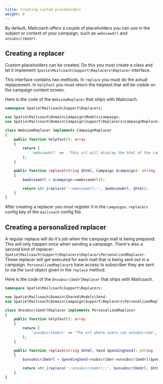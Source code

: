 ```yaml
---
title: Creating custom placeholders
weight: 8
---
```


By default, Mailcoach offers a couple of placeholders you can use in the subject or content of your campaign, such as `webviewUrl` and `unsubscribeUrl`.

## Creating a replacer

Custom placeholders can be created. Do this you must create a class and let it implement `Spatie\Mailcoach\Support\Replacers\Replacer` interface.

This interface contains two methods. In `replace` you must do the actual replacement. In `helpText` you must return the helptext that will be visible on the campaign content screen.

Here is the code of the `WebviewReplacer` that ships with Mailcoach.

```php
namespace Spatie\Mailcoach\Support\Replacers;

use Spatie\Mailcoach\Domain\Campaign\Models\Campaign;
use Spatie\Mailcoach\Domain\Campaign\Support\Replacers\CampaignReplacer;

class WebviewReplacer implements CampaignReplacer
{
    public function helpText(): array
    {
        return [
            'webviewUrl' =>  'This url will display the html of the campaign',
        ];
    }

    public function replace(string $html, Campaign $campaign): string
    {
        $webviewUrl = $campaign->webviewUrl();

        return str_ireplace('::webviewUrl::', $webviewUrl, $html);
    }
}
```

After creating a replacer you must register it in the `campaigns.replacers` config key of the `mailcoach` config file.

## Creating a personalized replacer

A regular replace will do it's job when the campaign mail is being prepared. This will only happen once when sending a campaign. There's also a second kind of replacer: `Spatie\Mailcoach\Support\Replacers\Replacer\PersonalizedReplacer`. These replacer will get executed for each mail that is being sent out in a campaign. 
`PersonalizedReplacer`s have access to subscriber they are sent to via the `Send` object given in the `replace` method.

Here is the code of the `UnsubscribeUrlReplacer` that ships with Mailcoach.

```php
namespace Spatie\Mailcoach\Support\Replacers;

use Spatie\Mailcoach\Domain\Shared\Models\Send;
use Spatie\Mailcoach\Domain\Campaign\Support\Replacers\PersonalizedReplacer;

class UnsubscribeUrlReplacer implements PersonalizedReplacer
{
    public function helpText(): array
    {
        return [
            'unsubscribeUrl' => 'The url where users can unsubscribe',
        ];
    }

    public function replace(string $html, Send $pendingSend): string
    {
        $unsubscribeUrl = $pendingSend->subscriber->unsubscribeUrl($pendingSend);

        return str_ireplace('::unsubscribeUrl::', $unsubscribeUrl, $html);
    }
}
```
